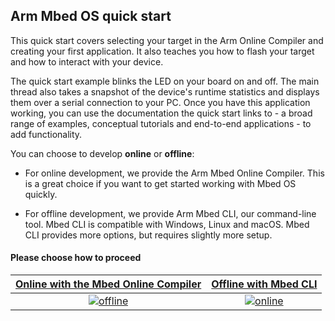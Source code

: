 <h2 id="quick-start">Arm Mbed OS quick start</h2>

This quick start covers selecting your target in the Arm Online Compiler and creating your first application. It also teaches you how to flash your target and how to interact with your device.

The quick start example blinks the LED on your board on and off. The main thread also takes a snapshot of the device's runtime statistics and displays them over a serial connection to your PC. Once you have this application working, you can use the documentation the quick start links to - a broad range of examples, conceptual tutorials and end-to-end applications - to add functionality.

You can choose to develop **online** or **offline**:

- For online development, we provide the Arm Mbed Online Compiler. This is a great choice if you want to get started working with Mbed OS quickly.

- For offline development, we provide Arm Mbed CLI, our command-line tool. Mbed CLI is compatible with Windows, Linux and macOS. Mbed CLI provides more options, but requires slightly more setup.

#### Please choose how to proceed

| [Online with the Mbed Online Compiler](../quick-start/online-with-the-online-compiler.html) | [Offline with Mbed CLI](../quick-start/offline-with-mbed-cli.html) |
| :---: | :---: |
| [![offline](https://s3-us-west-2.amazonaws.com/mbed-os-docs-images/online_compile_next_button.png)](../quick-start/online-with-the-online-compiler.html) | [![online](https://s3-us-west-2.amazonaws.com/mbed-os-docs-images/offline_compile_next_button.png)](../quick-start/offline-with-mbed-cli.html) |
